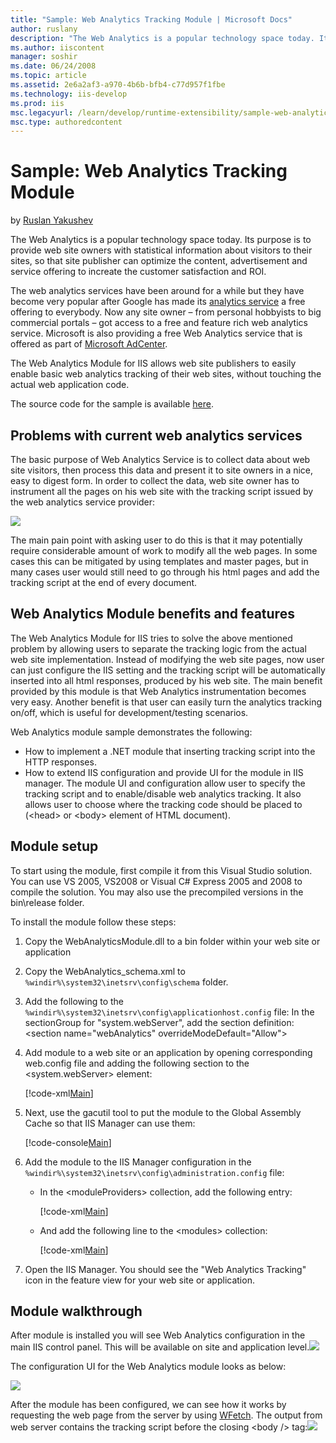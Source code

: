```yaml
---
title: "Sample: Web Analytics Tracking Module | Microsoft Docs"
author: ruslany
description: "The Web Analytics is a popular technology space today. Its purpose is to provide web site owners with statistical information about visitors to their sites,..."
ms.author: iiscontent
manager: soshir
ms.date: 06/24/2008
ms.topic: article
ms.assetid: 2e6a2af3-a970-4b6b-bfb4-c77d957f1fbe
ms.technology: iis-develop
ms.prod: iis
msc.legacyurl: /learn/develop/runtime-extensibility/sample-web-analytics-tracking-module
msc.type: authoredcontent
---
```

Sample: Web Analytics Tracking Module
====================
by [Ruslan Yakushev](https://github.com/ruslany)

The Web Analytics is a popular technology space today. Its purpose is to provide web site owners with statistical information about visitors to their sites, so that site publisher can optimize the content, advertisement and service offering to increate the customer satisfaction and ROI.

The web analytics services have been around for a while but they have become very popular after Google has made its [analytics service](https://www.google.com/analytics) a free offering to everybody. Now any site owner – from personal hobbyists to big commercial portals – got access to a free and feature rich web analytics service. Microsoft is also providing a free Web Analytics service that is offered as part of [Microsoft AdCenter](https://adcenter.microsoft.com/).

The Web Analytics Module for IIS allows web site publishers to easily enable basic web analytics tracking of their web sites, without touching the actual web application code.

The source code for the sample is available [here](sample-web-analytics-tracking-module/_static/sample-web-analytics-tracking-module-480-webanalyticsmodule1.zip "WebAnalyticsModule").

## Problems with current web analytics services

The basic purpose of Web Analytics Service is to collect data about web site visitors, then process this data and present it to site owners in a nice, easy to digest form. In order to collect the data, web site owner has to instrument all the pages on his web site with the tracking script issued by the web analytics service provider:

[![](sample-web-analytics-tracking-module/_static/image2.png)](sample-web-analytics-tracking-module/_static/image1.png)

The main pain point with asking user to do this is that it may potentially require considerable amount of work to modify all the web pages. In some cases this can be mitigated by using templates and master pages, but in many cases user would still need to go through his html pages and add the tracking script at the end of every document.

## Web Analytics Module benefits and features

The Web Analytics Module for IIS tries to solve the above mentioned problem by allowing users to separate the tracking logic from the actual web site implementation. Instead of modifying the web site pages, now user can just configure the IIS setting and the tracking script will be automatically inserted into all html responses, produced by his web site. The main benefit provided by this module is that Web Analytics instrumentation becomes very easy. Another benefit is that user can easily turn the analytics tracking on/off, which is useful for development/testing scenarios.

Web Analytics module sample demonstrates the following:

- How to implement a .NET module that inserting tracking script into the HTTP responses.
- How to extend IIS configuration and provide UI for the module in IIS manager. The module UI and configuration allow user to specify the tracking script and to enable/disable web analytics tracking. It also allows user to choose where the tracking code should be placed to (&lt;head&gt; or &lt;body&gt; element of HTML document).

## Module setup

To start using the module, first compile it from this Visual Studio solution. You can use VS 2005, VS2008 or Visual C# Express 2005 and 2008 to compile the solution. You may also use the precompiled versions in the bin\release folder.

To install the module follow these steps:

1. Copy the WebAnalyticsModule.dll to a bin folder within your web site or application
2. Copy the WebAnalytics\_schema.xml to `%windir%\system32\inetsrv\config\schema` folder.
3. Add the following to the `%windir%\system32\inetsrv\config\applicationhost.config` file: In the sectionGroup for "system.webServer", add the section definition: &lt;section name="webAnalytics" overrideModeDefault="Allow"&gt;
4. Add module to a web site or an application by opening corresponding web.config file and adding the following section to the &lt;system.webServer&gt; element:  

    [!code-xml[Main](sample-web-analytics-tracking-module/samples/sample1.xml)]
5. Next, use the gacutil tool to put the module to the Global Assembly Cache so that IIS Manager can use them:  

    [!code-console[Main](sample-web-analytics-tracking-module/samples/sample2.cmd)]
6. Add the module to the IIS Manager configuration in the `%windir%\system32\inetsrv\config\administration.config` file:  

    - In the &lt;moduleProviders&gt; collection, add the following entry:  

        [!code-xml[Main](sample-web-analytics-tracking-module/samples/sample3.xml)]
    - And add the following line to the &lt;modules&gt; collection:  

        [!code-xml[Main](sample-web-analytics-tracking-module/samples/sample4.xml)]
7. Open the IIS Manager. You should see the "Web Analytics Tracking" icon in the feature view for your web site or application.

## Module walkthrough

After module is installed you will see Web Analytics configuration in the main IIS control panel. This will be available on site and application level.[![](sample-web-analytics-tracking-module/_static/image4.png)](sample-web-analytics-tracking-module/_static/image3.png)

The configuration UI for the Web Analytics module looks as below:

![](sample-web-analytics-tracking-module/_static/image5.png)

After the module has been configured, we can see how it works by requesting the web page from the server by using [WFetch](https://www.microsoft.com/downloads/details.aspx?FamilyID=b134a806-d50e-4664-8348-da5c17129210&amp;displaylang=en). The output from web server contains the tracking script before the closing &lt;body /&gt; tag:![](sample-web-analytics-tracking-module/_static/image6.png)